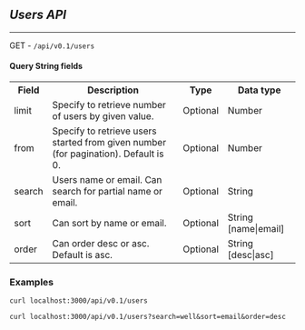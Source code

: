 ## _Users API_
------

GET - ``/api/v0.1/users``

#### Query String fields
<table>
  <tr>
    <th>Field</th>
    <th>Description</th>
    <th>Type</th>
    <th>Data type</th>
  </tr>
  <tr>
    <td>limit</td>
    <td>Specify to retrieve number of users by given value.</td>
    <td>Optional</td>
    <td>Number</td>
  </tr>
  <tr>
    <td>from</td>
    <td>Specify to retrieve users started from given number (for pagination). Default is 0.</td>
    <td>Optional</td>
    <td>Number</td>
  </tr>
  <tr>
    <td>search</td>
    <td>Users name or email. Can search for partial name or email.</td>
    <td>Optional</td>
    <td>String</td>
  </tr>
  <tr>
    <td>sort</td>
    <td>Can sort by name or email.</td>
    <td>Optional</td>
    <td>String [name|email]</td>
  </tr>
  <tr>
    <td>order</td>
    <td>Can order desc or asc. Default is asc.</td>
    <td>Optional</td>
    <td>String [desc|asc]</td>
  </tr>
</table>

### Examples

``curl localhost:3000/api/v0.1/users``


``curl localhost:3000/api/v0.1/users?search=well&sort=email&order=desc``
